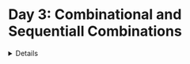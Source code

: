 # Day 3: Combinational and Sequentiall Combinations

<details>
  <summery>Introduction to optimization</summery>
  
</details>
